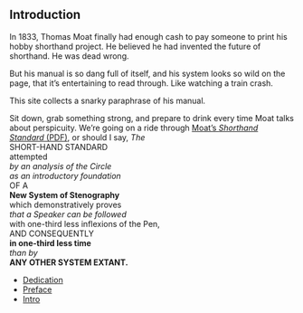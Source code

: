 ## Introduction

In 1833, Thomas Moat finally had enough cash to pay someone to print his hobby shorthand project. He believed he had invented the future of shorthand. He was dead wrong.

But his manual is so dang full of itself, and his system looks so wild on the page, that it’s entertaining to read through. Like watching a train crash.

This site collects a snarky paraphrase of his manual.

Sit down, grab something strong, and prepare to drink every time Moat talks about perspicuity. We’re going on a ride through [Moat’s _Shorthand Standard_ (PDF)](https://books.google.ie/books?id=2GwCAAAAQAAJ&pg=PP9&source=kp_read_button&hl=en&newbks=1&newbks_redir=0&gboemv=1&ovdme=1&redir_esc=y#v=onepage&q&f=false), or should I say, 
_The_  
SHORT-HAND STANDARD  
attempted  
_by an analysis of the Circle_  
_as an introductory foundation_  
OF A  
**New System of Stenography**  
which demonstratively proves  
_that a Speaker can be followed_  
with one-third less inflexions of the Pen,  
AND CONSEQUENTLY  
**in one-third less time**  
_than by_  
**ANY OTHER SYSTEM EXTANT.**

* [Dedication](dedication)
* [Preface](preface)
* [Intro](intro)